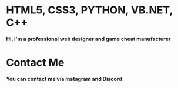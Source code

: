 <h1>HTML5, CSS3, PYTHON, VB.NET, C++</h1>

<b>Hi, I'm a professional web designer and game cheat manufacturer</b>

<h1>Contact Me</h1>
<b>You can contact me via Instagram and Discord</b>





<!---
tgasalih/tgasalih is a ✨ special ✨ repository because its `README.md` (this file) appears on your GitHub profile.
You can click the Preview link to take a look at your changes.
--->
